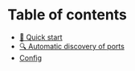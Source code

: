 # Table of contents

* [🚀 Quick start](README.md)
* [🔍 Automatic discovery of ports](automatic-discovery-of-ports.md)
* [Config](config.md)

